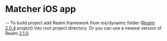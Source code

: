 # Matcher iOS app

--
To build project add Realm.framework from ios/dynamic folder ([Realm 2.0.4](https://static.realm.io/downloads/objc/realm-objc-2.0.4.zip) project) into root project directory. Or you can use a newest version of Realm [2.1.0](https://static.realm.io/downloads/objc/realm-objc-2.1.0.zip).
